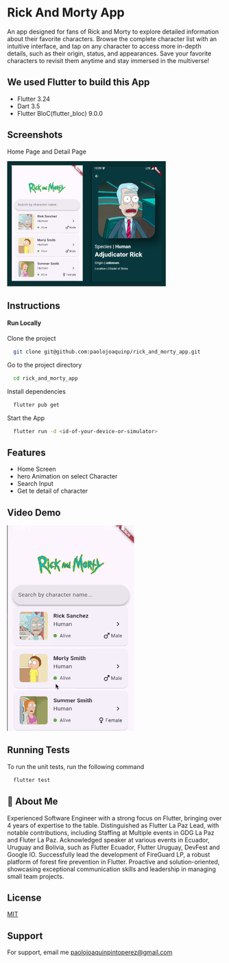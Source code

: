 
# Rick And Morty App

An app designed for fans of Rick and Morty to explore detailed information about their favorite characters. Browse the complete character list with an intuitive interface, and tap on any character to access more in-depth details, such as their origin, status, and appearances. Save your favorite characters to revisit them anytime and stay immersed in the multiverse!

## We used Flutter to build this App

- Flutter 3.24
- Dart 3.5
- Flutter BloC(flutter_bloc) 9.0.0

## Screenshots
Home Page and Detail Page

<img src="./screenshots/screenshot-1.png" alt="App Screenshot" style="width:370px;"/>


## Instructions

#### Run Locally

Clone the project

```bash
  git clone git@github.com:paolojoaquinp/rick_and_morty_app.git
```

Go to the project directory

```bash
  cd rick_and_morty_app
```

Install dependencies

```bash
  flutter pub get
```

Start the App

```bash
  flutter run -d <id-of-your-device-or-simulator>
```



## Features

- Home Screen
- hero Animation on select Character
- Search Input 
- Get te detail of character


## Video Demo

![App Video Demo](./screenshots/video-app.gif)


## Running Tests

To run the unit tests, run the following command

```bash
  flutter test
```

## 🚀 About Me

Experienced Software Engineer with a strong focus on Flutter, bringing over 4 years of expertise to the
table. Distinguished as Flutter La Paz Lead, with notable contributions, including Staffing at Multiple
events in GDG La Paz and Fluter La Paz. Acknowledged speaker at various events in Ecuador, Uruguay
and Bolivia, such as Flutter Ecuador, Flutter Uruguay, DevFest and Google IO. Successfully lead the
development of FireGuard LP, a robust platform of forest fire prevention in Flutter. Proactive and solution-oriented,
showcasing exceptional communication skills and leadership in managing small team projects.

## License

[MIT](https://choosealicense.com/licenses/mit/)


## Support

For support, email me paolojoaquinpintoperez@gmail.com

